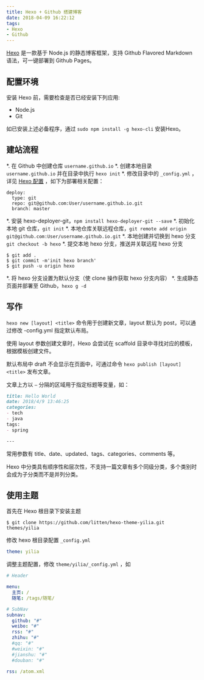 ```yaml
---
title: Hexo + Github 搭建博客
date: 2018-04-09 16:22:12
tags:
- Hexo
- Github
---
```

[Hexo](https://hexo.io/) 是一款基于 Node.js 的静态博客框架，支持 Github Flavored Markdown 语法，可一键部署到 Github Pages。



## 配置环境

安装 Hexo 前，需要检查是否已经安装下列应用:

* Node.js
* Git

如已安装上述必备程序，通过 `sudo npm install -g hexo-cli` 安装Hexo。


<!--more-->


## 建站流程

*. 在 Github 中创建仓库 `username.github.io`
*. 创建本地目录 `username.github.io` 并在目录中执行 `hexo init`
*. 修改目录中的 `_config.yml` ，详见 [Hexo 配置](https://hexo.io/zh-cn/docs/configuration.html) ，如下为部署相关配置：

```安装 hexo-deployer-git，npm install hexo-deployer-git --save
deploy:
  type: git
  repo: git@github.com:User/username.github.io.git
  branch: master
```

*. 安装 hexo-deployer-git，`npm install hexo-deployer-git --save`
*. 初始化本地 git 仓库，`git init`
*. 本地仓库关联远程仓库，`git remote add origin git@github.com:User/username.github.io.git`
*. 本地创建并切换到 hexo 分支 `git checkout -b hexo` 
*. 提交本地 hexo 分支，推送并关联远程 hexo 分支


```shell
$ git add .
$ git commit -m'init hexo branch'
$ git push -u origin hexo
```

*. 将 hexo 分支设置为默认分支（使 clone 操作获取 hexo 分支内容）
*. 生成静态页面并部署至 Github，`hexo g -d`



## 写作

`hexo new [layout] <title>` 命令用于创建新文章，layout 默认为 post，可以通过修改 -config.yml 指定默认布局。

使用 layout 参数创建文章时，Hexo 会尝试在 scaffold 目录中寻找对应的模板，根据模板创建文件。

默认布局中 draft 不会显示在页面中，可通过命令 `hexo publish [layout] <title>` 发布文章。

文章上方以 `—` 分隔的区域用于指定标题等变量，如：

```markdown
title: Hello World
date: 2018/4/9 13:46:25
categories:
- tech
- java
tags:
- spring

---
```

常用参数有 title、date、updated、tags、categories、comments 等。

Hexo 中分类具有顺序性和层次性，不支持一篇文章有多个同级分类，多个类别时会成为子分类而不是并列分类。



## 使用主题

首先在 Hexo 根目录下安装主题

```shell
$ git clone https://github.com/litten/hexo-theme-yilia.git themes/yilia
```

修改 hexo 根目录配置 `_config.yml`

```yaml
theme: yilia
```

调整主题配置，修改 `theme/yilia/_config.yml` ，如

```yaml
# Header

menu:
  主页: /
  随笔: /tags/随笔/

# SubNav
subnav:
  github: "#"
  weibo: "#"
  rss: "#"
  zhihu: "#"
  #qq: "#"
  #weixin: "#"
  #jianshu: "#"
  #douban: "#"

rss: /atom.xml
```


